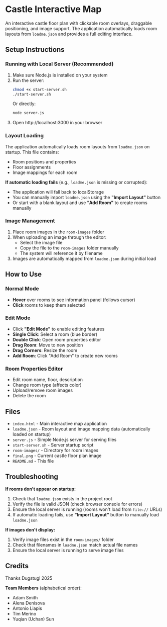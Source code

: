 # Castle Interactive Map

An interactive castle floor plan with clickable room overlays, draggable positioning, and image support. The application automatically loads room layouts from `loadme.json` and provides a full editing interface.

## Setup Instructions

### Running with Local Server (Recommended)

1. Make sure Node.js is installed on your system
2. Run the server:
   ```bash
   chmod +x start-server.sh
   ./start-server.sh
   ```
   Or directly:
   ```bash
   node server.js
   ```
3. Open http://localhost:3000 in your browser

### Layout Loading

The application automatically loads room layouts from `loadme.json` on startup. This file contains:
- Room positions and properties
- Floor assignments
- Image mappings for each room

**If automatic loading fails** (e.g., `loadme.json` is missing or corrupted):
- The application will fall back to localStorage
- You can manually import `loadme.json` using the **"Import Layout"** button
- Or start with a blank layout and use **"Add Room"** to create rooms manually

### Image Management

1. Place room images in the `room-images` folder
2. When uploading an image through the editor:
   - Select the image file
   - Copy the file to the `room-images` folder manually
   - The system will reference it by filename
3. Images are automatically mapped from `loadme.json` during initial load

## How to Use

### Normal Mode
- **Hover** over rooms to see information panel (follows cursor)
- **Click** rooms to keep them selected

### Edit Mode
- Click **"Edit Mode"** to enable editing features
- **Single Click**: Select a room (blue border)
- **Double Click**: Open room properties editor
- **Drag Room**: Move to new position
- **Drag Corners**: Resize the room
- **Add Room**: Click "Add Room" to create new rooms

### Room Properties Editor
- Edit room name, floor, description
- Change room type (affects color)
- Upload/remove room images
- Delete the room



## Files

- `index.html` - Main interactive map application
- `loadme.json` - Room layout and image mapping data (automatically loaded on startup)
- `server.js` - Simple Node.js server for serving files
- `start-server.sh` - Server startup script
- `room-images/` - Directory for room images
- `final.png` - Current castle floor plan image
- `README.md` - This file





## Troubleshooting

**If rooms don't appear on startup:**
1. Check that `loadme.json` exists in the project root
2. Verify the file is valid JSON (check browser console for errors)
3. Ensure the local server is running (rooms won't load from `file://` URLs)
4. If automatic loading fails, use **"Import Layout"** button to manually load `loadme.json`

**If images don't display:**
1. Verify image files exist in the `room-images/` folder
2. Check that filenames in `loadme.json` match actual file names
3. Ensure the local server is running to serve image files


## Credits

Thanks Dugstugl 2025

**Team Members** (alphabetical order):
- Adam Smith
- Alena Denisova
- Antonio Liapis
- Tim Merino
- Yuqian (Uchan) Sun 